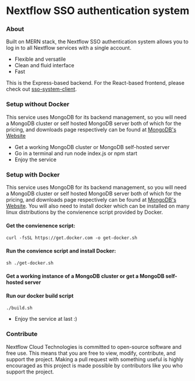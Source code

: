 # Nextflow SSO authentication system

### About
Built on MERN stack, the Nextflow SSO authentication system allows you to log in to all Nextflow services with a single account.
* Flexible and versatile
* Clean and fluid interface
* Fast

This is the Express-based backend. For the React-based frontend, please check out [sso-system-client](https://github.com/Nextflow-Cloud/sso-system-client).

### Setup without Docker
This service uses MongoDB for its backend management, so you will need a MongoDB cluster or self hosted MongoDB server both of which for the pricing, and downloads page respectively can be found at [MongoDB's Website](https://www.mongodb.com/)
* Get a working MongoDB cluster or MongoDB self-hosted server
* Go in a terminal and run node index.js or npm start
* Enjoy the service

### Setup with Docker
This service uses MongoDB for its backend management, so you will need a MongoDB cluster or self hosted MongoDB server both of which for the pricing, and downloads page respectively can be found at [MongoDB's Website](https://www.mongodb.com/).
You will also need to install docker which can be installed on many linux distributions by the convienence script provided by Docker.

#### Get the convienence script:

```shell
curl -fsSL https://get.docker.com -o get-docker.sh
```

#### Run the convience script and install Docker:

```shell
sh ./get-docker.sh
```

#### Get a working instance of a MongoDB cluster or get a MongoDB self-hosted server

#### Run our docker build script

```shell
./build.sh
```

* Enjoy the service at last :)


### Contribute
Nextflow Cloud Technologies is committed to open-source software and free use. This means that you are free to view, modify, contribute, and support the project. Making a pull request with something useful is highly encouraged as this project is made possible by contributors like you who support the project.
